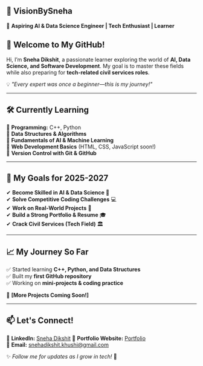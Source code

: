 ## 🌟 VisionBySneha  
🚀 **Aspiring AI & Data Science Engineer | Tech Enthusiast | Learner**  

## 👋 Welcome to My GitHub!  
Hi, I’m **Sneha Dikshit**, a passionate learner exploring the world of **AI, Data Science, and Software Development**. My goal is to master these fields while also preparing for **tech-related civil services roles**.  

💡 *"Every expert was once a beginner—this is my journey!"*  

---  

## 🛠️ Currently Learning  
🔹 **Programming:** C++, Python  
🔹 **Data Structures & Algorithms**  
🔹 **Fundamentals of AI & Machine Learning**  
🔹 **Web Development Basics** (HTML, CSS, JavaScript soon!)  
🔹 **Version Control with Git & GitHub**  

---  

## 📌 My Goals for 2025-2027  
✔ **Become Skilled in AI & Data Science** 🧠  
✔ **Solve Competitive Coding Challenges** 💻  
✔ **Work on Real-World Projects** 🚀  
✔ **Build a Strong Portfolio & Resume** 🎓  
✔ **Crack Civil Services (Tech Field)** 🏛️  

---  

## 📈 My Journey So Far  
✅ Started learning **C++, Python, and Data Structures**  
✅ Built my **first GitHub repository**  
✅ Working on **mini-projects & coding practice**  

🚀 **[More Projects Coming Soon!]**  

---  

## 📫 Let's Connect!  
💼 **LinkedIn:** [Sneha Dikshit](https://www.linkedin.com/in/sneha-dikshit-780170283) 
📜 **Portfolio Website:**  [Portfolio](https://visionbysneha.github.io/Portfolio/)  
📧 **Email:**  snehadikshit.khushi@gmail.com

✨ *Follow me for updates as I grow in tech!* 🚀
